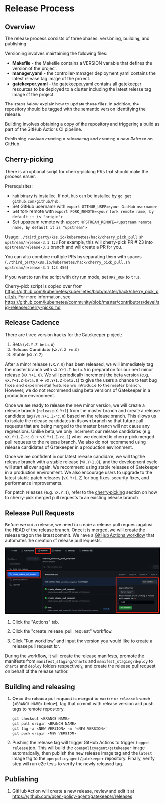 # Release Process

## Overview

The release process consists of three phases: versioning, building, and publishing.

Versioning involves maintaining the following files:
- **Makefile** - the Makefile contains a VERSION variable that defines the version of the project.
- **manager.yaml** - the controller-manager deployment yaml contains the latest release tag image of the project.
- **gatekeeper.yaml** - the gatekeeper.yaml contains all gatekeeper resources to be deployed to a cluster including the latest release tag image of the project.

The steps below explain how to update these files. In addition, the repository should be tagged with the semantic version identifying the release.

Building involves obtaining a copy of the repository and triggering a build as part of the GitHub Actions CI pipeline.

Publishing involves creating a release tag and creating a new *Release* on GitHub.

## Cherry-picking

There is an optional script for cherry-picking PRs that should make the process easier.

Prerequisites:
- `hub` binary is installed. If not, `hub` can be installed by `go get github.com/github/hub`.
- Set GitHub username with `export GITHUB_USER=<your GitHub username>`
- Set fork remote with `export FORK_REMOTE=<your fork remote name, by default it is "origin">`
- Set upstream remote with `export UPSTREAM_REMOTE=<upstream remote name, by default it is "upstream">`

Usage: `./third_party/k8s.io/kubernetes/hack/cherry_pick_pull.sh upstream/release-3.1 123`
For example, this will cherry-pick PR #123 into `upstream/release-3.1` branch and will create a PR for you.

You can also combine multiple PRs by separating them with spaces (`./third_party/k8s.io/kubernetes/hack/cherry_pick_pull.sh upstream/release-3.1 123 456`)

If you want to run the script with dry run mode, set `DRY_RUN` to `true`.

Cherry-pick script is copied over from https://github.com/kubernetes/kubernetes/blob/master/hack/cherry_pick_pull.sh. For more information, see https://github.com/kubernetes/community/blob/master/contributors/devel/sig-release/cherry-picks.md

## Release Cadence

There are three version tracks for the Gatekeeper project:

1. Beta (`vX.Y.Z-beta.A`)
1. Release Candidate (`vX.Y.Z-rc.B`)
1. Stable (`vX.Y.Z`)

After a minor release (`vX.Y.0`) has been released, we will immediately tag the master branch with `vX.Y+1.Z-beta.0` in preparation for our next minor release (`vX.Y+1.0`). We will periodically increment the beta version (e.g. `vX.Y+1.Z-beta.0` -> `vX.Y+1.Z-beta.1`) to give the users a chance to test bug fixes and experimental features we introduce to the master branch. However, we do not recommend using beta versions of Gatekeeper in a production environment.

Once we are ready to release the new minor version, we will create a release branch (`release-X.Y+1`) from the master branch and create a release candidate tag (`vX.Y+1.Z-rc.0`) based on the release branch. This allows us to isolate the release candidates in its own branch so that future pull requests that are being merged to the master branch will not cause any regressions. Unlike beta, we only increment our release candidates (e.g. `vX.Y+1.Z-rc.0` -> `vX.Y+1.Z-rc.1`) when we decided to cherry-pick merged pull requests to the release branch. We also do not recommend using release candidates of Gatekeeper in a production environment.

Once we are confident in our latest release candidate, we will tag the release branch with a stable release (`vX.Y+1.0`), and the development cycle will start all over again. We recommend using stable releases of Gatekeeper in a production environment. We also encourage users to upgrade to the latest stable patch releases (`vX.Y+1.Z`) for bug fixes, security fixes, and performance improvements.

For patch releases (e.g. `vX.Y.1`), refer to the [cherry-picking](#cherry-picking) section on how to cherry-pick merged pull requests to an existing release branch.

## Release Pull Requests

Before we cut a release, we need to create a release pull request against the HEAD of the release branch. Once it is merged, we will create the release tag on the latest commit. We have a [GitHub Actions workflow](https://github.com/open-policy-agent/gatekeeper/actions/workflows/release-pr.yaml) that automates the creation of release pull requests.

![Release PR Workflow](images/release-pr-workflow.png)

1. Click the "Actions" tab.

1. Click the "create_release_pull_request" workflow.

1. Click "Run workflow" and input the version you would like to create a release pull request for.

During the workflow, it will create the release manifests, promote the manifests from `manifest_staging/charts` and `manifest_staging/deploy` to `charts` and `deploy` folders respectively, and create the release pull request on behalf of the release author.

## Building and releasing

1. Once the release pull request is merged to `master` or `release` branch (`<BRANCH NAME>` below), tag that commit with release version and push tags to remote repository.

	```
	git checkout <BRANCH NAME>
	git pull origin <BRANCH NAME>
	git tag -a <NEW VERSION> -m '<NEW VERSION>'
	git push origin <NEW VERSION>
	```

1. Pushing the release tag will trigger GitHub Actions to trigger `tagged-release` job.
This will build the `openpolicyagent/gatekeeper` image automatically, then publish the new release image tag and the `latest` image tag to the `openpolicyagent/gatekeeper` repository. Finally, verify step will run e2e tests to verify the newly released tag.

## Publishing

1. GitHub Action will create a new release, review and edit it at https://github.com/open-policy-agent/gatekeeper/releases

